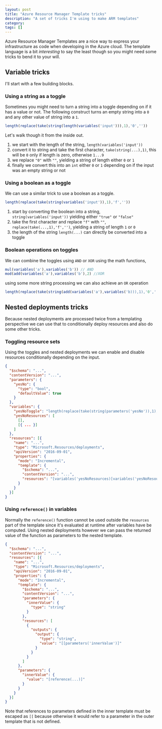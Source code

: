 ```yaml
---
layout: post
title: "Azure Resource Manager Template tricks"
description: "A set of tricks I'm using to make ARM templates"
category: 
tags: []
---
```


Azure Resource Manager Templates are a nice way to express your infrastructure as code when developing in the Azure cloud. The template language is a bit *interesting* to say the least though so you might need some tricks to bend it to your will.

## Variable tricks

I'll start with a few building blocks.

### Using a string as a toggle

Sometimes you might need to turn a string into a toggle depending on if it has a value or not. The following construct turns an empty string into a `0` and any other value of string into a `1`.

```javascript
length(replace(take(string(length(variables('input'))),1),'0',''))
```

Let's walk though it from the inside out.

1. we start with the length of the string, `length(variables('input'))`
1. convert it to string and take the first character, `take(string(...),1)`, this will be `0` only if length is zero, otherwise `1...9`
1. we replace `"0"` with `""`, yielding a string of length either `0` or `1`
1. finally we convert this into an `int` either `0` or `1` depending on if the input was an empty string or not

### Using a boolean as a toggle

We can use a similar trick to use a boolean as a toggle.

```javascript
length(replace(take(string(variables('input')),1),'f',''))
```

1. start by converting the boolean into a string, `string(variables('input'))` yielding either `"true"` or `"false"`
1. take the first character and replace `"f"` with `""`, `replace(take(...,1),'f','')`, yielding a string of length `1` or `0`
1. the length of the string `length(...)` can directly be converted into a toggle

### Boolean operations on toggles

We can combine the toggles using `AND` or `XOR` using the math functions,

```javascript
mul(variables('a'),variables('b')) // AND
mod(add(variables('a'),variables('b'),2) //XOR
```

using some more string processing we can also achieve an `OR` operation

```javascript
length(replace(take(string(add(variables('a'),variables('b))),1),'0',''))
```

## Nested deployments tricks

Because nested deployments are processed twice from a templating perspective we can use that to conditionally deploy resources and also do some other tricks.

### Toggling resource sets

Using the toggles and nested deployments we can enable and disable resources conditionally depending on the input.

```json 
{
  "$schema": "...",
  "contentVersion": "...",
  "parameters": {
    "yesNo": {
      "type": "bool",
      "defaultValue": true
    }
  },
  "variables": {
    "yesNoToggle": "length(replace(take(string(parameters('yesNo')),1),'f',''))",
    "yesNoResources": [
      [],
      [{ ... }]
    ]
  },
  "resources": [{
    "name": "...",
    "type": "Microsoft.Resources/deployments",
    "apiVersion": "2016-09-01",
    "properties": {
      "mode": "Incremental",
      "template": {
        "$schema": "...",
        "contentVersion": "...",
        "resources": "[variables('yesNoResources)[variables('yesNoResourceToggle')]]"
      }
    }
  }]
}
```

### Using `reference()` in variables

Normally the `reference()` function cannot be used outside the `resources` part of the template since it's evaluated at runtime after variables have be computed. Using nested deployments however we can pass the returned value of the function as parameters to the nested template.

```json
{
  "$schema": "...",
  "contentVersion": "...",
  "resources": [{
    "name": "...",
    "type": "Microsoft.Resources/deployments",
    "apiVersion": "2016-09-01",
    "properties": {
      "mode": "Incremental",
      "template": {
        "$schema": "...",
        "contentVersion": "...",
        "parameters": {
          "innerValue": {
            "type": "string"
          }
        },
        "resources": [ 
          {
            "outputs": {
              "output": {
                "type": "string",
                "value": "[[parameters('innerValue')]"
              }
            }
          }
        ]
      },
      "parameters": {
        "innerValue": {
          "value": "[reference(...)]"
        }
      }
    }
  }]
}
```

Note that references to parameters defined in the inner template must be escaped as `[[` because otherwise it would refer to a parameter in the outer template that is not defined.